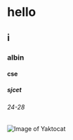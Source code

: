 # hello
## i
### albin
#### cse
##### sjcet
###### 24-28
![Image of Yaktocat](https://octodex.github.com/images/yaktocat.png)

